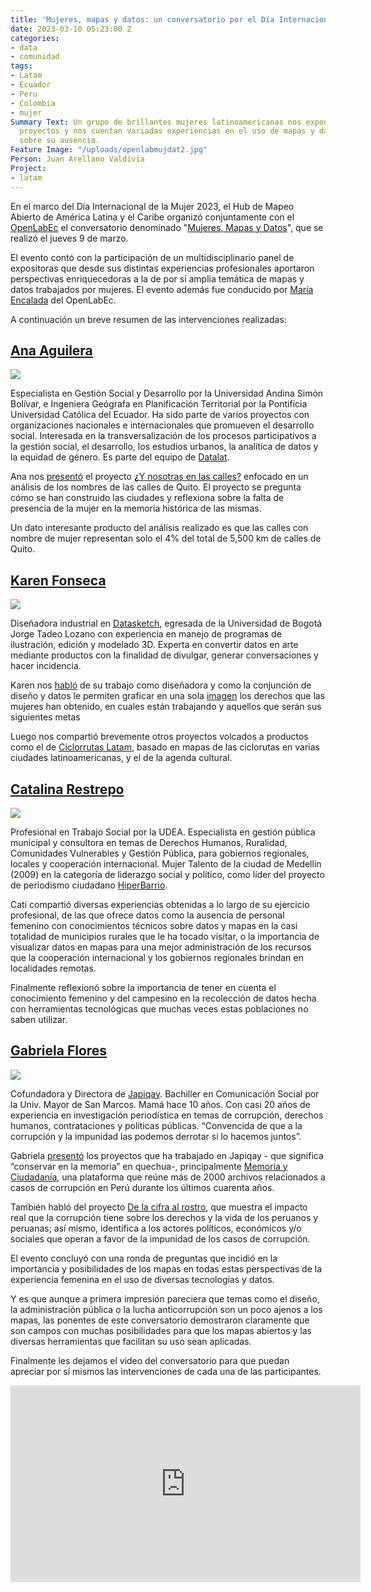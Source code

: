 ```yaml
---
title: 'Mujeres, mapas y datos: un conversatorio por el Día Internacional de la Mujer'
date: 2023-03-10 05:23:00 Z
categories:
- data
- comunidad
tags:
- Latam
- Ecuador
- Peru
- Colombia
- mujer
Summary Text: Un grupo de brillantes mujeres latinoamericanas nos expone diversos
  proyectos y nos cuentan variadas experiencias en el uso de mapas y datos, y también
  sobre su ausencia.
Feature Image: "/uploads/openlabmujdat2.jpg"
Person: Juan Arellano Valdivia
Project:
- latam
---
```



En el marco del Día Internacional de la Mujer 2023, el Hub de Mapeo Abierto de América Latina y el Caribe organizó conjuntamente con el [OpenLabEc](https://openlab.ec/) el conversatorio denominado "[Mujeres, Mapas y Datos](https://openlab.ec/actividad/conversatorio-mujeres-mapas-y-datos#no-back)", que se realizó el jueves 9 de marzo.

El evento contó con la participación de un multidisciplinario panel de expositoras que desde sus distintas experiencias profesionales aportaron perspectivas enriquecedoras a la de por sí amplia temática de mapas y datos trabajados por mujeres. El evento además fue conducido por [María Encalada](https://www.derechosdigitales.org/equipo/maria-encalada/) del OpenLabEc.

A continuación un breve resumen de las intervenciones realizadas:

## **[Ana Aguilera](https://twitter.com/anabaguilera)**

**![](https://lh4.googleusercontent.com/v1YcyrhQ-QWNcpe1Z-oLgroJuvzj9BikDh-rcRG09WrB_dvE5ylQDH50GO_kWUBh7G5cvxMQJF0fn236igMp6LdSSjzmZxaisfZZ_Xl45xiayHI2wof6ql-7k-BxD5NUNlTNXzEvjP6pqRm0xOeUqAQ)**

Especialista en Gestión Social y Desarrollo por la Universidad Andina Simón Bolívar, e Ingeniera Geógrafa en Planificación Territorial por la Pontificia Universidad Católica del Ecuador. Ha sido parte de varios proyectos con organizaciones nacionales e internacionales que promueven el desarrollo social. Interesada en la transversalización de los procesos participativos a la gestión social, el desarrollo, los estudios urbanos, la analítica de datos y la equidad de género. Es parte del equipo de [Datalat](https://datalat.org/).

Ana nos [presentó](https://twitter.com/OpenlabEc/status/1633975580252045313) el proyecto **[¿](https://diverciudades.com/y-nosotras-en-las-calles/)**[Y nosotras en las calles?](https://diverciudades.com/y-nosotras-en-las-calles/) enfocado en un análisis de los nombres de las calles de Quito. El proyecto se pregunta cómo se han construido las ciudades y reflexiona sobre la falta de presencia de la mujer en la memoria histórica de las mismas.

Un dato interesante producto del análisis realizado es que las calles con nombre de mujer representan solo el 4% del total de 5,500 km de calles de Quito.

## **[Karen Fonseca](https://www.linkedin.com/in/karen-lorena-fonseca-gomez-b701b8224/?originalSubdomain=co)**

**![](https://lh4.googleusercontent.com/mIYdgNSuv7sMRjeOhgQFGse4DviEX_e9BZ4kVsRKCipAK5zpq4tWD-CEsOJiUFHGITif1fBF7pL9NAyZntYl8OblMdXTLscCUfUMA31SgO7V2Xp9x8p7JQfiZBUmcYsGl_6gA0RCvmBTdkN2F_cETNk)**

Diseñadora industrial en [Datasketch](https://www.datasketch.co/), egresada de la Universidad de Bogotá Jorge Tadeo Lozano con experiencia en manejo de programas de ilustración, edición y modelado 3D. Experta en convertir datos en arte mediante productos con la finalidad de divulgar, generar conversaciones y hacer incidencia.

Karen nos [habló](https://twitter.com/OpenlabEc/status/1633979420154245120) de su trabajo como diseñadora y como la conjunción de diseño y datos le permiten graficar en una sola [imagen](https://www.datasketch.co/es/store/p/ladder-of-rights/) los derechos que las mujeres han obtenido, en cuales están trabajando y aquellos que serán sus siguientes metas

Luego nos compartió brevemente otros proyectos volcados a productos como el de [Ciclorrutas Latam](https://co.datasketch.store/products/camiseta-ciclorrutas-de-latam), basado en mapas de las ciclorutas en varias ciudades latinoamericanas, y el de la agenda cultural.

## **[Catalina Restrepo](https://twitter.com/catirestrepo)**

**![](https://lh4.googleusercontent.com/pjNWB7TeZTCVe-iNRJLgYJuB0j2MjOHIcsh2DoP1JV5XZekGn8mxkjaG6D4ZIDEDYS23e7TdOzZHQ2uMPQhpG5xTFxrALIXRxNZ2vBBxES0d-30x8NH1OwU-nes8177cMcOqVEOD0Zbk2EC4pSeL374)**

Profesional en Trabajo Social por la UDEA. Especialista en gestión pública municipal y consultora en temas de Derechos Humanos, Ruralidad, Comunidades Vulnerables y Gestión Pública, para gobiernos regionales, locales y cooperación internacional. Mujer Talento de la ciudad de Medellín (2009) en la categoría de liderazgo social y político, como líder del proyecto de periodismo ciudadano [HiperBarrio](https://www.periodismociudadano.com/catalina-restrepo-la-dinamica-del-grupo-convergentes/).

Cati compartió diversas experiencias obtenidas a lo largo de su ejercicio profesional, de las que ofrece datos como la ausencia de personal femenino con conocimientos técnicos sobre datos y mapas en la casi totalidad de municipios rurales que le ha tocado visitar, o la importancia de visualizar datos en mapas para una mejor administración de los recursos que la cooperación internacional y los gobiernos regionales brindan en localidades remotas.

Finalmente reflexionó sobre la importancia de tener en cuenta el conocimiento femenino y del campesino en la recolección de datos hecha con herramientas tecnológicas que muchas veces estas poblaciones no saben utilizar.

## **[Gabriela Flores](https://twitter.com/gfloressch)**

**![](https://lh5.googleusercontent.com/AjbTIq6FGPIdN61NCeOKDGIuNGBI6a4NrHaRXKEXnuf2e-xJ5TCWob-3x1ZZNDDWPwIrrseqsdH6DdU60bff7kyMX1c0DU4vOdhpFhHh141dMwJ145qgduDLPpoXXoZ9mrgtrgrMyOHutb_h0tKGDrg)**

Cofundadora y Directora de [Japiqay](http://www.japiqay.org/). Bachiller en Comunicación Social por la Univ. Mayor de San Marcos. Mamá hace 10 años. Con casi 20 años de experiencia en investigación periodística en temas de corrupción, derechos humanos, contrataciones y políticas públicas. “Convencida de que a la corrupción y la impunidad las podemos derrotar si lo hacemos juntos”.

Gabriela [presentó](https://twitter.com/OpenlabEc/status/1633982967746818052) los proyectos que ha trabajado en Japiqay - que significa “conservar en la memoria” en quechua-, principalmente [Memoria y Ciudadanía](http://memoriayciudadania.org/), una plataforma que reúne más de 2000 archivos relacionados a casos de corrupción en Perú durante los últimos cuarenta años.

También habló del proyecto [De la cifra al rostro](https://delacifralrostro.org/), que muestra el impacto real que la corrupción tiene sobre los derechos y la vida de los peruanos y peruanas; así mismo, identifica a los actores políticos, económicos y/o sociales que operan a favor de la impunidad de los casos de corrupción.

El evento concluyó con una ronda de preguntas que incidió en la importancia y posibilidades de los mapas en todas estas perspectivas de la experiencia femenina en el uso de diversas tecnologías y datos.

Y es que aunque a primera impresión pareciera que temas como el diseño, la administración pública o la lucha anticorrupción son un poco ajenos a los mapas, las ponentes de este conversatorio demostraron claramente que son campos con muchas posibilidades para que los mapas abiertos y las diversas herramientas que facilitan su uso sean aplicadas.

Finalmente les dejamos el video del conversatorio para que puedan apreciar por sí mismos las intervenciones de cada una de las participantes.

<iframe width="560" height="315" src="https://www.youtube.com/embed/j-a_li7hBM8" title="YouTube video player" frameborder="0" allow="accelerometer; autoplay; clipboard-write; encrypted-media; gyroscope; picture-in-picture; web-share" allowfullscreen></iframe>